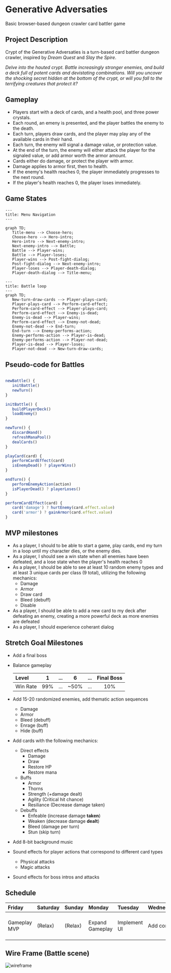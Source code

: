 # Generative Adversaties

Basic browser-based dungeon crawler card battler game

## Project Description

Crypt of the Generative Adversaties is a turn-based card battler dungeon crawler, inspired by *Dream Quest* and *Slay the Spire*.

_Delve into the hauted crypt. Battle increasingly stronger enemies, and build a deck full of potent cards and devistating combinations. Will you uncover the shocking secret hidden at the bottom of the crypt, or will you fall to the terrifying creatures that protect it?_

## Gameplay
- Players start with a deck of cards, and a health pool, and three power crystals.
- Each round, an emeny is presented, and the player battles the enemy to the death.
- Each turn, players draw cards, and the player may play any of the available cards in their hand.
- Each turn, the enemy will signal a damage value, or protection value.
- At the end of the turn, the enemy will either attack the player for the signaled value, or add armor worth the armor amount.
- Cards either do damage, or protect the player with armor.
- Damage applies to armor first, then to health.
- If the enemy's health reaches 0, the player immediately progresses to the next round.
- If the player's health reaches 0, the player loses immediately.


## Game States

```mermaid
---
title: Menu Navigation
---

graph TD;
   Title-menu --> Choose-hero;
   Choose-hero --> Hero-intro;
   Hero-intro --> Next-enemy-intro;
   Next-enemy-intro --> Battle;
   Battle --> Player-wins;
   Battle --> Player-loses;
   Player-wins --> Post-fight-dialog;
   Post-fight-dialog --> Next-enemy-intro;
   Player-loses --> Player-death-dialog;
   Player-death-dialog --> Title-menu;
```

```mermaid
---
title: Battle loop
---
graph TD;
   New-turn-draw-cards --> Player-plays-card;
   Player-plays-card --> Perform-card-effect; 
   Perform-card-effect --> Player-plays-card;
   Perform-card-effect --> Enemy-is-dead;
   Enemy-is-dead --> Player-wins;
   Perform-card-effect --> Enemy-not-dead;
   Enemy-not-dead --> End-turn;
   End-turn --> Enemy-performs-action;
   Enemy-performs-action --> Player-is-dead;
   Enemy-performs-action --> Player-not-dead;
   Player-is-dead --> Player-loses;
   Player-not-dead --> New-turn-draw-cards;
```


## Pseudo-code for Battles
```js

newBattle() {
   initBattle()
   newTurn()
}

initBattle() {
   buildPlayerDeck()
   loadEnemy()
}

newTurn() {
   discardHand()
   refreshManaPool()
   dealCards()
}

playCard(card) {
   performCardEffect(card)
   isEnemyDead() ? playerWins()
}

endTurn() {
   performEnemyAction(action)
   isPlayerDead() ? playerLoses()
}

performCardEffect(card) {
   card('damage') ? hurtEnemy(card.effect.value)
   card('armor') ? gainArmor(card.effect.value)
}

```


## MVP milestones

- As a player, I should to be able to start a game, play cards, end my turn in a loop until my character dies, or the enemy dies.
- As a player, I should see a win state when all enemies have been defeated, and a lose state when the player's health reaches 0 
- As a player, I should be able to see at least 10 random enemy types and at least 3 unique cards per class (9 total), utilizing the following mechanics:
     - Damage
     - Armor
     - Draw card
     - Bleed (debuff)
     - Disable
- As a player, I should be able to add a new card to my deck after defeating an enemy, creating a more powerful deck as more enemies are defeated
- As a player, I should experience coherant dialog


## Stretch Goal Milestones

- Add a final boss 
- Balance gameplay

   | Level           | 1    | ... |  6  | ... |  Final Boss  |
   | :-------------- | :--: | :-: | :-: | :-: | :----------: |
   | Win Rate        | 99%  | ... | ~50% | ... | 10%          |

- Add 15-20 randomized enemies, add thematic action sequences
     - Damage
     - Armor
     - Bleed (debuff)
     - Enrage (buff)
     - Hide (buff)

- Add cards with the following mechanics:
   - Direct effects
        - Damage
        - Draw
        - Restore HP
        - Restore mana   
   - Buffs
        - Armor
        - Thorns
        - Strength (+damage dealt)
        - Agility (Critical hit chance)
        - Resiliance (Decrease damage taken)   
   - Debuffs
        - Enfeable (increase damage **taken**)
        - Weaken (decrease damage **dealt**)
        - Bleed (damage per turn)
        - Stun (skip turn)

- Add 8-bit background music
  
- Sound effects for player actions that correspond to different card types
   - Physical attacks
   - Magic attacks
   
- Sound effects for boss intros and attacks


## Schedule

| Friday          | Saturday    | Sunday  |  Monday         | Tuesday      |  Wednesday   | Thursday     | Friday   |
| :-------------- | :--------- | :----- | :---------------- | :---------- | :---------- | :---------- | :-------|
| Gameplay MVP    | (Relax)     | (Relax) | Expand Gameplay | Implement UI | Add content  | Content / UI / game balance / sound | Scramble / panic / break everything |



## Wire Frame (Battle scene)

![wireframe](https://github.com/fritzhuie/card-battler/assets/1472318/b98391df-0798-457d-8f1d-e5cc60c150c0)
